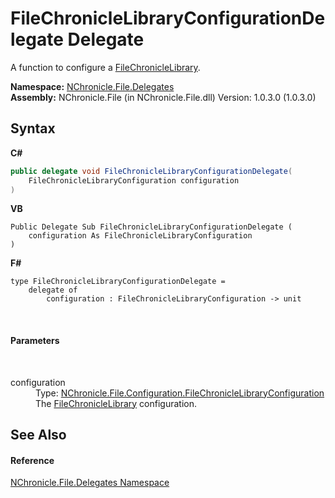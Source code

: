 # FileChronicleLibraryConfigurationDelegate Delegate
 

A function to configure a <a href="T_NChronicle_File_FileChronicleLibrary.md">FileChronicleLibrary</a>.

**Namespace:**&nbsp;<a href="N_NChronicle_File_Delegates.md">NChronicle.File.Delegates</a><br />**Assembly:**&nbsp;NChronicle.File (in NChronicle.File.dll) Version: 1.0.3.0 (1.0.3.0)

## Syntax

**C#**<br />
``` C#
public delegate void FileChronicleLibraryConfigurationDelegate(
	FileChronicleLibraryConfiguration configuration
)
```

**VB**<br />
``` VB
Public Delegate Sub FileChronicleLibraryConfigurationDelegate ( 
	configuration As FileChronicleLibraryConfiguration
)
```

**F#**<br />
``` F#
type FileChronicleLibraryConfigurationDelegate = 
    delegate of 
        configuration : FileChronicleLibraryConfiguration -> unit
```

<br />

#### Parameters
&nbsp;<dl><dt>configuration</dt><dd>Type: <a href="T_NChronicle_File_Configuration_FileChronicleLibraryConfiguration.md">NChronicle.File.Configuration.FileChronicleLibraryConfiguration</a><br />The <a href="T_NChronicle_File_FileChronicleLibrary.md">FileChronicleLibrary</a> configuration.</dd></dl>

## See Also


#### Reference
<a href="N_NChronicle_File_Delegates.md">NChronicle.File.Delegates Namespace</a><br />
